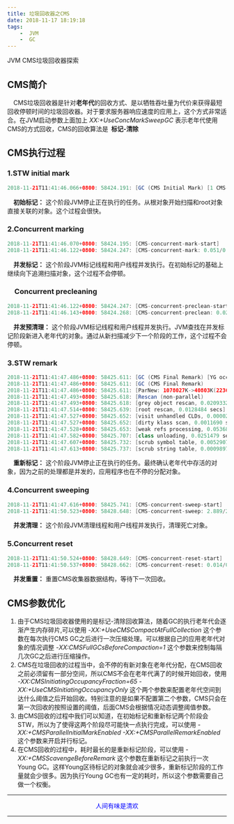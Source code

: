 ```yaml
---
title: 垃圾回收器之CMS
date: 2018-11-17 18:19:18
tags:
    -  JVM
    -  GC
---
```

JVM CMS垃圾回收器探索

## CMS简介

&emsp;CMS垃圾回收器是针对**老年代**的回收方式、是以牺牲吞吐量为代价来获得最短回收停顿时间的垃圾回收器。对于要求服务器响应速度的应用上，这个方式非常适合。在JVM启动参数上面加上 *XX:+UseConcMarkSweepGC* 表示老年代使用CMS的方式回收，CMS的回收算法是&ensp;**标记-清除**

## CMS执行过程

### 1.STW initial mark

```java
2018-11-21T11:41:46.066+0800: 58424.191: [GC (CMS Initial Mark) [1 CMS-initial-mark: 3636058K(5592448K)] 3691980K(7829376K), 0.0037087 secs] [Times: user=0.06 sys=0.00, real=0.00secs]
```
&emsp;**初始标记：** 这个阶段JVM停止正在执行的任务。从根对象开始扫描和root对象直接关联的对象。这个过程会很快。

### 2.Concurrent marking

```java
2018-11-21T11:41:46.070+0800: 58424.195: [CMS-concurrent-mark-start]
2018-11-21T11:41:46.122+0800: 58424.247: [CMS-concurrent-mark: 0.051/0.051 secs] [Times: user=0.57 sys=0.00, real=0.05 secs]
```
&emsp;**并发标记：** 这个阶段JVM标记线程和用户线程并发执行。在初始标记的基础上继续向下追溯扫描对象，这个过程不会停顿。

### &emsp;Concurrent precleaning

```java
2018-11-21T11:41:46.122+0800: 58424.247: [CMS-concurrent-preclean-start]
2018-11-21T11:41:46.143+0800: 58424.268: [CMS-concurrent-preclean: 0.021/0.021 secs] [Times: user=0.04 sys=0.01, real=0.02 secs]
```
&emsp;**并发预清理：** 这个阶段JVM标记线程和用户线程并发执行。JVM查找在并发标记阶段新进入老年代的对象。通过从新扫描减少下一个阶段的工作，这个过程不会停顿。

### 3.STW remark

```java
2018-11-21T11:41:47.486+0800: 58425.611: [GC (CMS Final Remark) [YG occupancy: 1078027 K (2236928 K)]
2018-11-21T11:41:47.486+0800: 58425.611: [GC (CMS Final Remark)
2018-11-21T11:41:47.486+0800: 58425.611: [ParNew: 1078027K->40803K(2236928K), 0.0066178 secs] 4714086K->3676908K(7829376K), 0.0069331 secs] [Times: user=0.14 sys=0.00, real=0.00 secs]
2018-11-21T11:41:47.493+0800: 58425.618: [Rescan (non-parallel)
2018-11-21T11:41:47.493+0800: 58425.618: [grey object rescan, 0.0209332 secs]
2018-11-21T11:41:47.514+0800: 58425.639: [root rescan, 0.0128484 secs]
2018-11-21T11:41:47.527+0800: 58425.652: [visit unhandled CLDs, 0.0000249 secs]
2018-11-21T11:41:47.527+0800: 58425.652: [dirty klass scan, 0.0011690 secs], 0.0350621 secs]
2018-11-21T11:41:47.528+0800: 58425.653: [weak refs processing, 0.0536894 secs]
2018-11-21T11:41:47.582+0800: 58425.707: [class unloading, 0.0251479 secs]
2018-11-21T11:41:47.607+0800: 58425.732: [scrub symbol table, 0.0052907 secs]
2018-11-21T11:41:47.613+0800: 58425.737: [scrub string table, 0.0009897 secs][1 CMS-remark: 3636104K(5592448K)] 3676908K(7829376K), 0.1292316 secs] [Times: user=0.25 sys=0.01, real=0.13 secs]
```
&emsp;**重新标记：** 这个阶段JVM停止正在执行的任务。最终确认老年代中存活的对象，因为之前的处理都是并发的，应用程序也在不停的分配对象。

### 4.Concurrent sweeping

```java
2018-11-21T11:41:47.616+0800: 58425.741: [CMS-concurrent-sweep-start]
2018-11-21T11:41:50.523+0800: 58428.648: [CMS-concurrent-sweep: 2.889/2.908 secs] [Times: user=5.07 sys=0.13, real=2.91 secs]
```
&emsp;**并发清理：** 这个阶段JVM清理线程和用户线程并发执行，清理死亡对象。

### 5.Concurrent reset

```java
2018-11-21T11:41:50.524+0800: 58428.649: [CMS-concurrent-reset-start]
2018-11-21T11:41:50.537+0800: 58428.662: [CMS-concurrent-reset: 0.014/0.014 secs] [Times: user=0.03 sys=0.00, real=0.01 secs]
```
&emsp;**并发重置：** 重置CMS收集器数据结构，等待下一次回收。

## CMS参数优化
1.  由于CMS垃圾回收器使用的是标记-清除回收算法，随着GC的执行老年代会逐渐产生内存碎片,可以使用 *-XX:+UseCMSCompactAtFullCollection* 这个参数在每次执行CMS GC之后进行一次压缩处理。可以根据自己的应用老年代对象的情况调整 *-XX:CMSFullGCsBeforeCompaction=1* 这个参数来控制每隔几次GC之后进行压缩操作。
2.  CMS在垃圾回收的过程当中，会不停的有新对象在老年代分配，在CMS回收之前必须留有一部分空间，所以CMS不会在老年代满了的时候开始回收，使用 *-XX:CMSInitiatingOccupancyFraction=65 -XX:+UseCMSInitiatingOccupancyOnly* 这个两个参数来配置老年代空间到达什么阈值之后开始回收。特别注意的是如果不配置第二个参数，CMS只会在第一次回收的按照设置的阈值，后面CMS会根据情况动态调整阈值参数。
3.  由CMS回收的过程中我们可以知道，在初始标记和重新标记两个阶段会STW，所以为了使得这两个阶段尽可能快一点执行完成，可以使用 *-XX:+CMSParallelInitialMarkEnabled -XX:+CMSParallelRemarkEnabled* 这个参数来开启并行标记。
4.  在CMS回收的过程中，耗时最长的是重新标记阶段，可以使用 *-XX:+CMSScavengeBeforeRemark* 这个参数在重新标记之前执行一次Young GC。这样Young区待标记的对象就会减少很多，重新标记阶段的工作量就会少很多。因为执行Young GC也有一定的耗时，所以这个参数需要自己做一个权衡。

---
<p align='center'><font color='blue'>人间有味是清欢</font></p>

---
